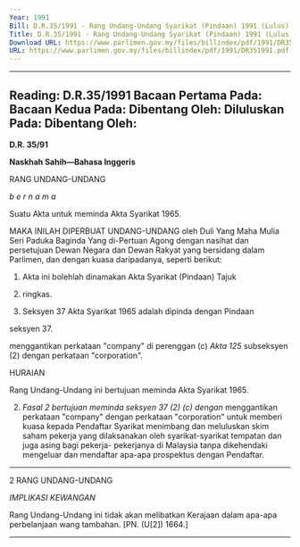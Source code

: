 ```yaml
---
Year: 1991
Bill: D.R.35/1991 - Rang Undang-Undang Syarikat (Pindaan) 1991 (Lulus)
Title: D.R.35/1991 - Rang Undang-Undang Syarikat (Pindaan) 1991 (Lulus)
Download URL: https://www.parlimen.gov.my/files/billindex/pdf/1991/DR351991.pdf
URL: https://www.parlimen.gov.my/files/billindex/pdf/1991/DR351991.pdf
---
```

---
Reading:
D.R.35/1991
Bacaan Pertama Pada:
Bacaan Kedua Pada:
Dibentang Oleh:
Diluluskan Pada:
Dibentang Oleh:
---

**D.R. 35/91**

**Naskhah Sahih—Bahasa Inggeris**

RANG UNDANG-UNDANG

_b e r n a m a_

Suatu Akta untuk meminda Akta Syarikat 1965.

MAKA INILAH DIPERBUAT UNDANG-UNDANG
oleh Duli Yang Maha Mulia Seri Paduka Baginda Yang
di-Pertuan Agong dengan nasihat dan persetujuan Dewan
Negara dan Dewan Rakyat yang bersidang dalam
Parlimen, dan dengan kuasa daripadanya, seperti berikut:

1. Akta ini bolehlah dinamakan Akta Syarikat (Pindaan) Tajuk
1991. ringkas.

2. Seksyen 37 Akta Syarikat 1965 adalah dipinda dengan Pindaan

seksyen 37.

menggantikan perkataan "company" di perenggan (c) _Akta 125_
subseksyen (2) dengan perkataan "corporation".

HURAIAN

Rang Undang-Undang ini bertujuan meminda Akta Syarikat 1965.

2. _Fasal 2 bertujuan meminda seksyen 37 (2) (c) dengan_
menggantikan perkataan "company" dengan perkataan
"corporation" untuk memberi kuasa kepada Pendaftar Syarikat
menimbang dan meluluskan skim saham pekerja yang dilaksanakan
oleh syarikat-syarikat tempatan dan juga asing bagi pekerja-
pekerjanya di Malaysia tanpa dikehendaki mengeluar dan mendaftar
apa-apa prospektus dengan Pendaftar.


-----

2 RANG UNDANG-UNDANG

_IMPLIKASI_ _KEWANGAN_

Rang Undang-Undang ini tidak akan melibatkan Kerajaan dalam
apa-apa perbelanjaan wang tambahan. [PN. (U[2]) 1664.]


-----

